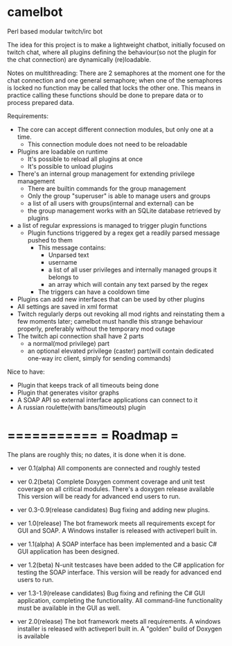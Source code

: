 camelbot
========

Perl based modular twitch/irc bot

The idea for this project is to make a lightweight chatbot, initially focused on twitch chat, where all plugins defining the behaviour(so not the plugin for the chat connection) are dynamically (re)loadable.

Notes on multithreading:
There are 2 semaphores at the moment one for the chat connection and one general semaphore; when one of the semaphores is locked no function may be called that locks the other one.
This means in practice calling these functions should be done to prepare data or to process prepared data.


Requirements:
* The core can accept different connection modules, but only one at a time.
  * This connection module does not need to be reloadable
* Plugins are loadable on runtime
  * It's possible to reload all plugins at once
  * It's possible to unload plugins
* There's an internal group management for extending privilege management
  * There are builtin commands for the group management
  * Only the group "superuser" is able to manage users and groups
  * a list of all users with groups(internal and external) can be 
  * the group management works with an SQLite database
retrieved by plugins
* a list of regular expressions is managed to trigger plugin functions
  * Plugin functions triggered by a regex get a readily parsed message pushed to them
    * This message contains:
      * Unparsed text
      * username
      * a list of all user privileges and internally managed groups it belongs to
      * an array which will contain any text parsed by the regex
    * The triggers can have a cooldown time
* Plugins can add new interfaces that can be used by other plugins
* All settings are saved in xml format
* Twitch regularly derps out revoking all mod rights and reinstating them a few moments later; camelbot  must handle this strange behaviour properly, preferably without the temporary mod outage
* The twitch api connection shall have 2 parts
  * a normal(mod privilege) part
  * an optional elevated privilege (caster) part(will contain dedicated one-way irc client, simply for sending commands)

Nice to have:
* Plugin that keeps track of all timeouts being done
* Plugin that generates visitor graphs
* A SOAP API so external interface applications can connect to it
* A russian roulette(with bans/timeouts) plugin


===========
= Roadmap =
===========

The plans are roughly this; no dates, it is done when it is done.

* ver 0.1(alpha)
All components are connected and roughly tested

* ver 0.2(beta)
Complete Doxygen comment coverage and unit test coverage on all critical modules.
There's a doxygen release available 
This version will be ready for advanced end users to run.

* ver 0.3-0.9(release candidates)
Bug fixing and adding new plugins.

* ver 1.0(release)
The bot framework meets all requirements except for GUI and SOAP.
A Windows installer is released with activeperl built in.

* ver 1.1(alpha)
A SOAP interface has been implemented and a basic C# GUI application has been designed.

* ver 1.2(beta)
N-unit testcases have been added to the C# application for testing the SOAP interface.
This version will be ready for advanced end users to run.

* ver 1.3-1.9(release candidates)
Bug fixing and refining the C# GUI application, completing the functionality.
All command-line functionality must be available in the GUI as well.

* ver 2.0(release)
The bot framework meets all requirements.
A windows installer is released with activeperl built in.
A "golden" build of Doxygen is available
